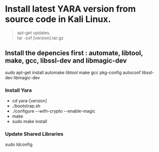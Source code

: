 # Install latest YARA version from source code in Kali Linux.

>apt-get updates.  
>tar -zxf [version].tar.gz
## Install the depencies first : automate, libtool, make, gcc, libssl-dev and libmagic-dev
sudo apt-get install automake libtool make gcc pkg-config autoconf libssl-dev libmagic-dev

### Install Yara
* cd yara-[version]
* ./bootstrap.sh
* ./configure --with-crypto --enable-magic
* make 
* sudo make install

### Update Shared Libraries
sudo ldconfig

